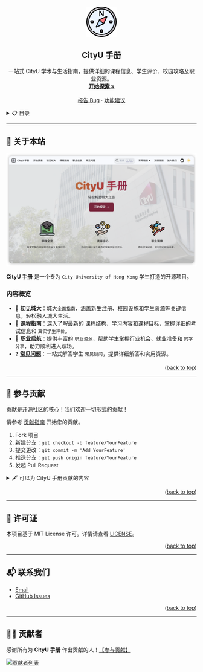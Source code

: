 <a id="readme-top"></a>
<!-- PROJECT SHIELDS -->
[//]: # ([![Contributors][contributors-shield]][contributors-url])

[//]: # ([![Forks][forks-shield]][forks-url])

[//]: # ([![Stargazers][stars-shield]][stars-url])

[//]: # ([![Issues][issues-shield]][issues-url])

[//]: # ([![MIT License][license-shield]][license-url])

<!-- PROJECT LOGO -->
<div align="center">
  <a href="https://cityuhk.cn">
    <img src="images/logo.png" alt="Logo" width="80" height="80">
  </a>

<h2 align="center">CityU 手册</h3>

  <p align="center">
    一站式 CityU 学术与生活指南，提供详细的课程信息、学生评价、校园攻略及职业资源。
    <br />
    <a href="https://cityuhk.cn/start"><strong>开始探索 »</strong></a>
    <br />
    <br />
    <a href="https://github.com/penjc/CityU/issues/new?labels=bug&template=bug-report---.md">报告 Bug</a>
    &middot;
    <a href="https://github.com/penjc/CityU/issues/new?labels=enhancement&template=feature-request---.md">功能建议</a>
  </p>
</div>

<!-- TABLE OF CONTENTS -->
<details>
  <summary>📋 目录</summary>
  <ol>
    <li>
      <a href="#-关于本站">🧐 关于本站</a>
      <ul>
        <li><a href="#内容概览">内容概览</a></li>
      </ul>
    </li>
    <li><a href="#-参与贡献">🤝 参与贡献</a></li>
    <li><a href="#-许可证">📜 许可证</a></li>
    <li><a href="#-联系我们">📬 联系我们</a></li>
    <li><a href="#-贡献者">👨‍💻 贡献者</a></li>
  </ol>
</details>


---

## 🧐 关于本站

[![CityU Screen Shot][product-screenshot]](https://cityuhk.cn)

**CityU 手册** 是一个专为 `City University of Hong Kong` 学生打造的开源项目。

### 内容概览
- 🏫 **[初见城大](https://cityuhk.cn/docs/welcome/intro)**：城大`全面指南`，涵盖新生注册、校园设施和学生资源等关键信息，轻松融入城大生活。
- 📘 **[课程指南](https://cityuhk.cn/docs/courses/intro)**：深入了解最新的 课程结构、学习内容和课程目标，掌握详细的考试信息和 `真实学生评价`。
- 💼 **[职业启航](https://cityuhk.cn/docs/career/intro)**：提供丰富的 `职业资源`，帮助学生掌握行业机会、就业准备和 `同学分享`，助力顺利进入职场。
- ❓ **[常见问题](https://cityuhk.cn/docs/faq/intro)**：一站式解答学生 `常见疑问`，提供详细解答和实用资源。


<p align="right">(<a href="#readme-top">back to top</a>)</p>

---

## 🤝 参与贡献

贡献是开源社区的核心！我们欢迎一切形式的贡献！

请参考 [贡献指南](https://cityuhk.cn/contributing) 开始您的贡献。

1. Fork 项目
2. 新建分支：`git checkout -b feature/YourFeature`
3. 提交更改：`git commit -m 'Add YourFeature'`
4. 推送分支：`git push origin feature/YourFeature`
5. 发起 Pull Request

<details>
  <summary>🖋 可以为 CityU 手册贡献的内容</summary>

#### 📚 **内容改进**
- 提交学生评价、生活贴士或职业经验分享。
- 增加或修正课程信息、校园指南和职业资源等内容。
- 将内容翻译为其他语言，支持更多国际学生。

#### 🎨 **设计支持**
- 改进页面布局与用户界面，使内容更直观。
- 添加高质量图片、图标或其他视觉元素。

#### 🖥 **功能优化**
- 开发或优化功能，如搜索工具、导航栏或数据展示。
- 修复 Bug，提升网站性能和用户体验。

#### 💬 **建议与反馈**
- 提出新模块或功能的建议。
- 分享使用体验，帮助改进站点内容与功能。

</details>

<p align="right">(<a href="#readme-top">back to top</a>)</p>

---

## 📜 许可证

本项目基于 MIT License 许可。详情请查看 [LICENSE](https://github.com/penjc/CityU/blob/main/LICENSE)。

<p align="right">(<a href="#readme-top">back to top</a>)</p>

---

## 📬 联系我们

- [Email](mailto:jcpeng3-c@my.cityu.edu.hk)
- [GitHub Issues](https://github.com/penjc/CityU/issues)

<p align="right">(<a href="#readme-top">back to top</a>)</p>

---

## 👨‍💻 贡献者

感谢所有为 **CityU 手册** 作出贡献的人！[【参与贡献】](https://cityuhk.cn/contributing)

<a href="https://github.com/penjc/CityU/graphs/contributors">
  <img src="https://contrib.rocks/image?repo=penjc/CityU" alt="贡献者列表" />
</a>

<!-- MARKDOWN LINKS -->
[contributors-shield]: https://img.shields.io/github/contributors/penjc/CityU.svg?style=for-the-badge
[contributors-url]: https://github.com/penjc/CityU/graphs/contributors
[forks-shield]: https://img.shields.io/github/forks/penjc/CityU.svg?style=for-the-badge
[forks-url]: https://github.com/penjc/CityU/network/members
[stars-shield]: https://img.shields.io/github/stars/penjc/CityU.svg?style=for-the-badge
[stars-url]: https://github.com/penjc/CityU/stargazers
[issues-shield]: https://img.shields.io/github/issues/penjc/CityU.svg?style=for-the-badge
[issues-url]: https://github.com/penjc/CityU/issues
[license-shield]: https://img.shields.io/github/license/penjc/CityU.svg?style=for-the-badge
[license-url]: https://github.com/penjc/CityU/blob/main/LICENSE
[product-screenshot]: images/screenshot.png